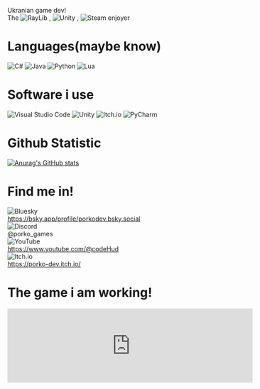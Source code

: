 Ukranian game dev!<br/>
The ![RayLib](https://img.shields.io/badge/RAYLIB-FFFFFF?style=for-the-badge&logo=raylib&logoColor=black) , 	![Unity](https://img.shields.io/badge/unity-%23000000.svg?style=for-the-badge&logo=unity&logoColor=white) , 	![Steam](https://img.shields.io/badge/steam-%23000000.svg?style=for-the-badge&logo=steam&logoColor=white)  enjoyer

# Languages(maybe know)
![C#](https://img.shields.io/badge/c%23-%23239120.svg?style=for-the-badge&logo=csharp&logoColor=white) ![Java](https://img.shields.io/badge/java-%23ED8B00.svg?style=for-the-badge&logo=openjdk&logoColor=white) ![Python](https://img.shields.io/badge/python-3670A0?style=for-the-badge&logo=python&logoColor=ffdd54) ![Lua](https://img.shields.io/badge/lua-%232C2D72.svg?style=for-the-badge&logo=lua&logoColor=white) 

# Software i use
![Visual Studio Code](https://img.shields.io/badge/Visual%20Studio%20Code-0078d7.svg?style=for-the-badge&logo=visual-studio-code&logoColor=white) ![Unity](https://img.shields.io/badge/unity-%23000000.svg?style=for-the-badge&logo=unity&logoColor=white) ![Itch.io](https://img.shields.io/badge/Itch-%23FF0B34.svg?style=for-the-badge&logo=Itch.io&logoColor=white)
![PyCharm](https://img.shields.io/badge/pycharm-143?style=for-the-badge&logo=pycharm&logoColor=black&color=black&labelColor=green) 

# Github Statistic
[![Anurag's GitHub stats](https://github-readme-stats.vercel.app/api?username=Binzigames&show_icons=true&theme=omni)](https://github.com/anuraghazra/github-readme-s)

# Find me in!
![Bluesky](https://img.shields.io/badge/Bluesky-0285FF?style=for-the-badge&logo=Bluesky&logoColor=white)<br/>
https://bsky.app/profile/porkodev.bsky.social<br/>
![Discord](https://img.shields.io/badge/Discord-%235865F2.svg?style=for-the-badge&logo=discord&logoColor=white)<br/>
@porko_games<br/>
![YouTube](https://img.shields.io/badge/YouTube-%23FF0000.svg?style=for-the-badge&logo=YouTube&logoColor=white)<br/>
https://www.youtube.com/@codeHud<br/>
![Itch.io](https://img.shields.io/badge/Itch-%23FF0B34.svg?style=for-the-badge&logo=Itch.io&logoColor=white)<br/>
https://porko-dev.itch.io/<br/>
# The game i am working!
<iframe frameborder="0" src="https://itch.io/embed/3212723?bg_color=222222&amp;fg_color=eeeeee&amp;border_color=363636" width="552" height="167"><a href="https://itdeveloper.itch.io/power-of-magnets">Power Of Magnets by ITDeveloper, porko, Timong</a></iframe>
 
